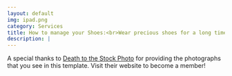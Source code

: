 ```yaml
---
layout: default
img: ipad.png
category: Services
title: How to manage your Shoes:<br>Wear precious shoes for a long time
description: |
---
```

  A special thanks to [Death to the Stock Photo](http://join.deathtothestockphoto.com/) for providing the photographs that you see in this template.  Visit their website to become a member!
